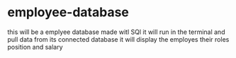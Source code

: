 # employee-database

this will be a emplyee database made witl SQl
it will run in the terminal and pull data from its connected database
it will display the employes their roles position and salary
